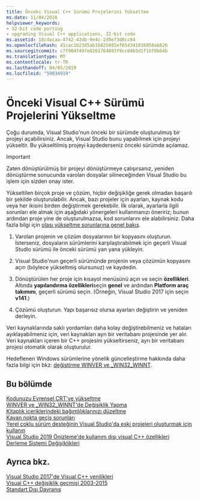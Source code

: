 ```yaml
---
title: Önceki Visual C++ Sürümü Projelerini Yükseltme
ms.date: 11/04/2016
helpviewer_keywords:
- 32-bit code porting
- upgrading Visual C++ applications, 32-bit code
ms.assetid: 18cdacaa-4742-43db-9e4c-2d9e73d8cc84
ms.openlocfilehash: 41cac1b23d5ab16825891ef654341016958ab826
ms.sourcegitcommit: c7f90df497e6261764893f9cc04b5d1f1bf0b64b
ms.translationtype: MT
ms.contentlocale: tr-TR
ms.lasthandoff: 04/05/2019
ms.locfileid: "59034919"
---
```

# <a name="upgrading-projects-from-earlier-versions-of-visual-c"></a>Önceki Visual C++ Sürümü Projelerini Yükseltme

Çoğu durumda, Visual Studio'nun önceki bir sürümde oluşturulmuş bir projeyi açabilirsiniz. Ancak, Visual Studio bunu yapabilmek için projeyi yükseltir. Bu yükseltilmiş projeyi kaydederseniz önceki sürümde açılamaz.

> [!IMPORTANT]
> Zaten dönüştürülmüş bir projeyi dönüştürmeye çalışırsanız, yeniden dönüştürme sonucunda varolan dosyalar silineceğinden Visual Studio bu işlem için sizden onay ister.

Yükseltilen birçok proje ve çözüm, hiçbir değişikliğe gerek olmadan başarılı bir şekilde oluşturulabilir. Ancak, bazı projeler için ayarları, kaynak kodu veya her ikisini birden değiştirmek gerekebilir. İlk olarak, ayarlarla ilgili sorunları ele almak için aşağıdaki yönergeleri kullanmanızı öneririz; bunun ardından proje yine de oluşturulmazsa, kod sorunlarını ele alabilirsiniz. Daha fazla bilgi için [olası yükseltme sorunlarına genel bakış](../porting/overview-of-potential-upgrade-issues-visual-cpp.md).

1. Varolan projenin ve çözüm dosyalarının bir kopyasını oluşturun. İsterseniz, dosyaların sürümlerini karşılaştırabilmek için geçerli Visual Studio sürümü ile önceki sürümü yan yana yükleyin.

2. Visual Studio'nun geçerli sürümünde projenin veya çözümün kopyasını açın (böylece yükseltmiş olursunuz) ve kaydedin.

3. Dönüştürülen her proje için kısayol menüsünü açın ve seçin **özellikleri**. Altında **yapılandırma özellikleri**seçin **genel** ve ardından **Platform araç takımını**, geçerli sürümü seçin. (Örneğin, Visual Studio 2017 için seçin **v141**.)

4. Çözümü oluşturun. Yapı başarısız olursa ayarları değiştirin ve yeniden derleyin.

Veri kaynaklarında saklı yordamları daha kolay değiştirebilmeniz ve hataları ayıklayabilmeniz için, veri kaynakları ayrı bir veritabanı projesinde yer alır. Veri kaynakları içeren bir C++ projesini yükseltirseniz, ayrı bir veritabanı projesi otomatik olarak oluşturulur.

Hedeflenen Windows sürümlerine yönelik güncelleştirme hakkında daha fazla bilgi için bkz: [değiştirme WINVER ve _WIN32_WINNT](../porting/modifying-winver-and-win32-winnt.md).

## <a name="in-this-section"></a>Bu bölümde

[Kodunuzu Evrensel CRT'ye yükseltme](upgrade-your-code-to-the-universal-crt.md)<br/>
[WINVER ve _WIN32_WINNT'de Değişiklik Yapma](modifying-winver-and-win32-winnt.md)<br/>
[Kitaplık içeriklerindeki bağımlılıklarınızı düzeltme](fix-your-dependencies-on-library-internals.md)<br/>
[Kayan nokta geçiş sorunları](floating-point-migration-issues.md)<br/>
[Yerel çoklu sürüm desteğinin Visual Studio'da eski projeleri oluşturmak için kullanın](use-native-multi-targeting.md)<br/>
[Visual Studio 2019 Önizleme'de kullanım dışı visual C++ özellikleri](features-deprecated-in-visual-studio.md)<br/>
[Derleme Sistemi Değişiklikleri](build-system-changes.md)<br/>

## <a name="see-also"></a>Ayrıca bkz.

[Visual Studio 2017'de Visual C++ yenilikleri](../overview/what-s-new-for-visual-cpp-in-visual-studio.md)<br/>
[Visual C++ değişiklik geçmişi 2003-2015](../porting/visual-cpp-change-history-2003-2015.md)<br/>
[Standart Dışı Davranış](../cpp/nonstandard-behavior.md)

